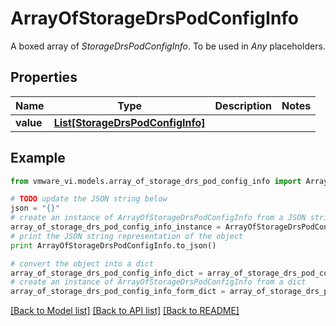 # ArrayOfStorageDrsPodConfigInfo

A boxed array of *StorageDrsPodConfigInfo*. To be used in *Any* placeholders. 

## Properties
Name | Type | Description | Notes
------------ | ------------- | ------------- | -------------
**value** | [**List[StorageDrsPodConfigInfo]**](StorageDrsPodConfigInfo.md) |  | 

## Example

```python
from vmware_vi.models.array_of_storage_drs_pod_config_info import ArrayOfStorageDrsPodConfigInfo

# TODO update the JSON string below
json = "{}"
# create an instance of ArrayOfStorageDrsPodConfigInfo from a JSON string
array_of_storage_drs_pod_config_info_instance = ArrayOfStorageDrsPodConfigInfo.from_json(json)
# print the JSON string representation of the object
print ArrayOfStorageDrsPodConfigInfo.to_json()

# convert the object into a dict
array_of_storage_drs_pod_config_info_dict = array_of_storage_drs_pod_config_info_instance.to_dict()
# create an instance of ArrayOfStorageDrsPodConfigInfo from a dict
array_of_storage_drs_pod_config_info_form_dict = array_of_storage_drs_pod_config_info.from_dict(array_of_storage_drs_pod_config_info_dict)
```
[[Back to Model list]](../README.md#documentation-for-models) [[Back to API list]](../README.md#documentation-for-api-endpoints) [[Back to README]](../README.md)


